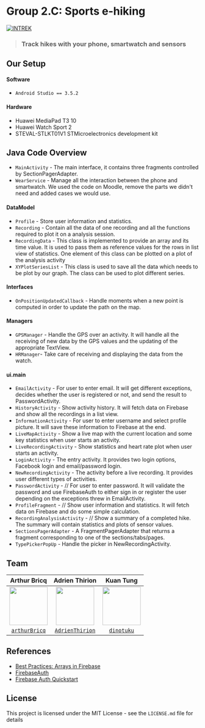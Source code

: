 Group 2.C: Sports e-hiking
===
[![INTREK](https://img.shields.io/badge/INTREK-Slides-orange?labelColor=ff8800&color=0077ff)](https://docs.google.com/presentation/d/10PvcYlJNrxE2XCZsByf9MExi5w1P5duuJiOohyVXyRc/edit?usp=sharing)

> ### Track hikes with your phone, smartwatch and sensors

## Our Setup

#### Software
* `Android Studio == 3.5.2`

#### Hardware
* Huawei MediaPad T3 10
* Huawei Watch Sport 2
* STEVAL-STLKT01V1 STMicroelectronics development kit

## Java Code Overview

* `MainActivity` - The main interface, it contains three fragments controlled by SectionPagerAdapter.
* `WearService` - Manage all the interaction between the phone and smartwatch. We used the code on Moodle, remove the parts we didn't need and added cases we would use.

#### DataModel
* `Profile` - Store user information and statistics.
* `Recording` - Contain all the data of one recording and all the functions required to plot it on a analysis session.
* `RecordingData` - This class is implemented to provide an array and its time value. It is used to pass them as reference values for the rows in list view of statistics. One element of this class can be plotted on a plot of the analysis activity
* `XYPlotSeriesList` - This class is used to save all the data which needs to be plot by our graph. The class can be used to plot different series.

#### Interfaces
* `OnPositionUpdatedCallback` - Handle moments when a new point is computed in order to update the path on the map.

#### Managers
* `GPSManager` - Handle the GPS over an activity. It will handle all the receiving of new data by the GPS values and the updating of the appropriate TextView. 
* `HRManager`- Take care of receiving and displaying the data from the watch.

#### ui.main
* `EmailActivity` - For user to enter email. It will get different exceptions, decides whether the user is registered or not, and send the result to PasswordActivity.
* `HistoryActivity` - Show activity history. It will fetch data on Firebase and show all the recordings in a list view.
* `InformationActivity` - For user to enter username and select profile picture. It will save these information to Firebase at the end.
* `LiveMapActivity` - Show a live map with the current location and some key statistics when user starts an activity.
* `LiveRecordingActivity` - Show statistics and heart rate plot when user starts an activity.
* `LoginActivity` - The entry activity. It provides two login options, Facebook login and email/password login.
* `NewRecordingActivity` - The activity before a live recording. It provides user different types of activities.
* `PasswordActivity` - // For user to enter password. It will validate the password and use FirebaseAuth to either sign in or register the user depending on the exceptions threw in EmailActivity.
* `ProfileFragment` - // Show user information and statistics. It will fetch data on Firebase and do some simple calculation.
* `RecordingAnalysisActivity` - // Show a summary of a completed hike. The summary will contain statistics and plots of sensor values.
* `SectionsPagerAdapter` - A FragmentPagerAdapter that returns a fragment corresponding to one of the sections/tabs/pages.
* `TypePickerPopUp` - Handle the picker in NewRecordingActivity.

## Team

| Arthur Bricq | Adrien Thirion | Kuan Tung |
| :---: |:---:| :---:|
| <img src="https://scontent.ftpe7-1.fna.fbcdn.net/v/t1.0-1/p320x320/58384228_2796106190430223_6880243506011439104_n.jpg?_nc_cat=100&_nc_ohc=IyTrcDxQazsAQnU_g7mzZJ8_bmezn-iPgOUXvfvHdbi46m4-ymBXmAFCw&_nc_ht=scontent.ftpe7-1.fna&oh=1c94d3eaa8f6e7059e75fd1cfd814509&oe=5EAA7F99" width=100> | <img src="https://scontent.ftpe7-4.fna.fbcdn.net/v/t1.0-1/p320x320/69374738_1666631240136834_9156000338036129792_n.jpg?_nc_cat=101&_nc_ohc=KFL8NJ_Nl4oAQmPUB1LYeaWJk233z0s3qBAM7zTzOp4BgQxWOXmuXImUQ&_nc_ht=scontent.ftpe7-4.fna&oh=9489c4736b58dcf438959d7c3d90b08e&oe=5E9F979D" width=100> | <img src="https://scontent.ftpe7-3.fna.fbcdn.net/v/t1.0-1/p320x320/44598597_2395336093814687_5861457721299042304_o.jpg?_nc_cat=108&_nc_ohc=S9RMSb64YhoAQkGyn-scFiV2xMyg6XZIv2dDWvzZXFz29QswtojFaU-Ww&_nc_ht=scontent.ftpe7-3.fna&oh=5f0d1fd5c995b718238bd81a7d123faf&oe=5E9D09A9" width=100>  |
| <a href="https://github.com/arthurBricq" target="_blank">`arthurBricq`</a> | <a href="https://github.com/AdrienThirion" target="_blank">`AdrienThirion`</a> | <a href="https://github.com/dinotuku" target="_blank">`dinotuku`</a> |

## References

* [Best Practices: Arrays in Firebase](https://firebase.googleblog.com/2014/04/best-practices-arrays-in-firebase.html)
* [FirebaseAuth](https://firebase.google.com/docs/reference/android/com/google/firebase/auth/FirebaseAuth)
* [Firebase Auth Quickstart](https://github.com/firebase/quickstart-android/tree/5d87d878ea54daa2a3987d00724af28d605eab1d/auth)

## License

This project is licensed under the MIT License - see the `LICENSE.md` file for details
